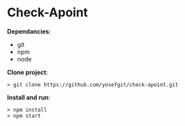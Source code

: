 # Check-Apoint

__Dependancies__:
- git
- npm
- node

__Clone project__:
```
> git clone https://github.com/yosefgit/check-apoint.git
```

__Install and run__:
```
> npm install
> npm start
```

